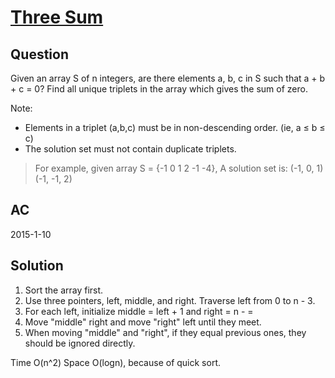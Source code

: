 ﻿# [Three Sum](https://oj.leetcode.com/problems/3sum/)
## Question
Given an array S of n integers, are there elements a, b, c in S such that a + b + c = 0? Find all unique triplets in the array which gives the sum of zero.

Note:
  - Elements in a triplet (a,b,c) must be in non-descending order. (ie, a ≤ b ≤ c)
  - The solution set must not contain duplicate triplets.
>  For example, given array S = {-1 0 1 2 -1 -4},
>    A solution set is:
>    (-1, 0, 1)
>    (-1, -1, 2)

## AC
2015-1-10

## Solution
  1. Sort the array first.
  1. Use three pointers, left, middle, and right. Traverse left from 0 to n - 3.
  1. For each left, initialize middle = left + 1 and right = n - =
  1. Move "middle" right and move "right" left until they meet.
  1. When moving "middle" and "right", if they equal previous ones, they should be ignored directly.

Time O(n^2)
Space O(logn), because of quick sort.
